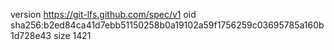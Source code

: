version https://git-lfs.github.com/spec/v1
oid sha256:b2ed84ca41d7ebb51150258b0a19102a59f1756259c03695785a160b1d728e43
size 1421
